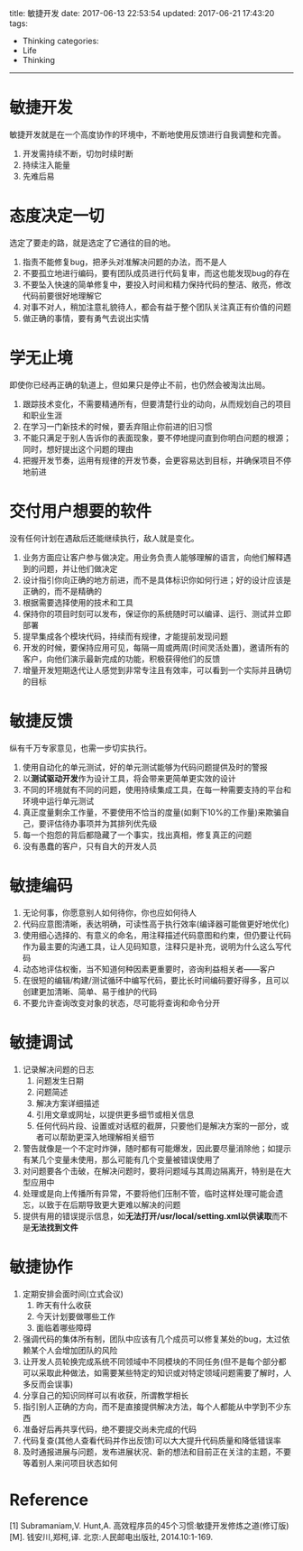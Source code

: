 title: 敏捷开发
date: 2017-06-13 22:53:54
updated: 2017-06-21 17:43:20
tags:
- Thinking
categories:
- Life
- Thinking
---
# 敏捷开发

敏捷开发就是在一个高度协作的环境中，不断地使用反馈进行自我调整和完善。

1. 开发需持续不断，切勿时续时断
1. 持续注入能量
1. 先难后易

# 态度决定一切

选定了要走的路，就是选定了它通往的目的地。

1. 指责不能修复bug，把矛头对准解决问题的办法，而不是人
1. 不要孤立地进行编码，要有团队成员进行代码复审，而这也能发现bug的存在
1. 不要坠入快速的简单修复中，要投入时间和精力保持代码的整洁、敞亮，修改代码前要很好地理解它
1. 对事不对人，稍加注意礼貌待人，都会有益于整个团队关注真正有价值的问题
1. 做正确的事情，要有勇气去说出实情

# 学无止境

即使你已经再正确的轨道上，但如果只是停止不前，也仍然会被淘汰出局。

1. 跟踪技术变化，不需要精通所有，但要清楚行业的动向，从而规划自己的项目和职业生涯
1. 在学习一门新技术的时候，要丢弃阻止你前进的旧习惯
1. 不能只满足于别人告诉你的表面现象，要不停地提问直到你明白问题的根源；同时，想好提出这个问题的理由
1. 把握开发节奏，运用有规律的开发节奏，会更容易达到目标，并确保项目不停地前进

# 交付用户想要的软件

没有任何计划在遇敌后还能继续执行，敌人就是变化。

1. 业务方面应让客户参与做决定。用业务负责人能够理解的语言，向他们解释遇到的问题，并让他们做决定
1. 设计指引你向正确的地方前进，而不是具体标识你如何行进；好的设计应该是正确的，而不是精确的
1. 根据需要选择使用的技术和工具
1. 保持你的项目时刻可以发布，保证你的系统随时可以编译、运行、测试并立即部署
1. 提早集成各个模块代码，持续而有规律，才能提前发现问题
1. 开发的时候，要保持应用可见，每隔一周或两周(时间灵活处置)，邀请所有的客户，向他们演示最新完成的功能，积极获得他们的反馈
1. 增量开发短期迭代让人感觉到非常专注且有效率，可以看到一个实际并且确切的目标

# 敏捷反馈

纵有千万专家意见，也需一步切实执行。

1. 使用自动化的单元测试，好的单元测试能够为代码问题提供及时的警报
1. 以**测试驱动开发**作为设计工具，将会带来更简单更实效的设计
1. 不同的环境就有不同的问题，使用持续集成工具，在每一种需要支持的平台和环境中运行单元测试
1. 真正度量剩余工作量，不要使用不恰当的度量(如剩下10%的工作量)来欺骗自己，要评估待办事项并为其排列优先级
1. 每一个抱怨的背后都隐藏了一个事实，找出真相，修复真正的问题
1. 没有愚蠢的客户，只有自大的开发人员

# 敏捷编码

1. 无论何事，你愿意别人如何待你，你也应如何待人
1. 代码应意图清晰，表达明确，可读性高于执行效率(编译器可能做更好地优化)
1. 使用细心选择的、有意义的命名，用注释描述代码意图和约束，但仍要让代码作为最主要的沟通工具，让人见码知意，注释只是补充，说明为什么这么写代码
1. 动态地评估权衡，当不知道何种因素更重要时，咨询利益相关者——客户
1. 在很短的编辑/构建/测试循环中编写代码，要比长时间编码要好得多，且可以创建更加清晰、简单、易于维护的代码
1. 不要允许查询改变对象的状态，尽可能将查询和命令分开

# 敏捷调试

1. 记录解决问题的日志
    1. 问题发生日期
    1. 问题简述
    1. 解决方案详细描述
    1. 引用文章或网址，以提供更多细节或相关信息
    1. 任何代码片段、设置或对话框的截屏，只要他们是解决方案的一部分，或者可以帮助更深入地理解相关细节
1. 警告就像是一个不定时炸弹，随时都有可能爆发，因此要尽量消除他；如提示有某几个变量未使用，那么可能有几个变量被错误使用了
1. 对问题要各个击破，在解决问题时，要将问题域与其周边隔离开，特别是在大型应用中
1. 处理或是向上传播所有异常，不要将他们压制不管，临时这样处理可能会遗忘，以致于在后期导致更大更难以解决的问题
1. 提供有用的错误提示信息，如**无法打开/usr/local/setting.xml以供读取**而不是**无法找到文件**

# 敏捷协作

1. 定期安排会面时间(立式会议)
    1. 昨天有什么收获
    1. 今天计划要做哪些工作
    1. 面临着哪些障碍
1. 强调代码的集体所有制，团队中应该有几个成员可以修复某处的bug，太过依赖某个人会增加团队的风险
1. 让开发人员轮换完成系统不同领域中不同模块的不同任务(但不是每个部分都可以采取此种做法，如需要某些特定的知识或对特定领域问题需要了解时，人多反而会误事)
1. 分享自己的知识同样可以有收获，所谓教学相长
1. 指引别人正确的方向，而不是直接提供解决方法，每个人都能从中学到不少东西
1. 准备好后再共享代码，绝不要提交尚未完成的代码
1. 代码复查(其他人查看代码并作出反馈)可以大大提升代码质量和降低错误率
1. 及时通报进展与问题，发布进展状况、新的想法和目前正在关注的主题，不要等着别人来问项目状态如何

# Reference

[1] Subramaniam,V. Hunt,A. 高效程序员的45个习惯:敏捷开发修炼之道(修订版)[M]. 钱安川,郑柯,译. 北京:人民邮电出版社, 2014.10:1-169.